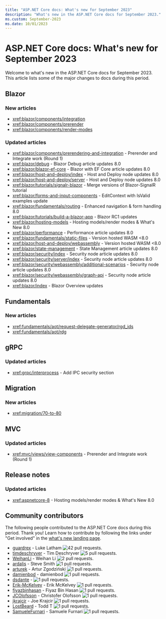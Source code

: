 ```yaml
---
title: "ASP.NET Core docs: What's new for September 2023"
description: "What's new in the ASP.NET Core docs for September 2023."
ms.custom: September-2023
ms.date: 10/01/2023
---
```


# ASP.NET Core docs: What's new for September 2023

Welcome to what's new in the ASP.NET Core docs for September 2023. This article lists some of the major changes to docs during this period.

## Blazor

### New articles

- <xref:blazor/components/integration>
- <xref:blazor/components/prerender>
- <xref:blazor/components/render-modes>

### Updated articles

- <xref:blazor/components/prerendering-and-integration> - Prerender and Integrate work (Round 1)
- <xref:blazor/debug> - Blazor Debug article updates 8.0
- <xref:blazor/blazor-ef-core> - Blazor with EF Core article updates 8.0
- <xref:blazor/host-and-deploy/index> - Host and Deploy node updates 8.0
- <xref:blazor/host-and-deploy/server> - Host and Deploy node updates 8.0
- <xref:blazor/tutorials/signalr-blazor> - Merge versions of Blazor-SignalR tutorial
- <xref:blazor/forms-and-input-components> - EditContext with IsValid examples update
- <xref:blazor/fundamentals/routing> - Enhanced navigation & form handling 8.0
- <xref:blazor/tutorials/build-a-blazor-app> - Blazor RC1 updates
- <xref:blazor/hosting-models> - Hosting models/render modes & What's New 8.0
- <xref:blazor/performance> - Performance article updates 8.0
- <xref:blazor/fundamentals/static-files> - Version hosted WASM <8.0
- <xref:blazor/host-and-deploy/webassembly> - Version hosted WASM <8.0
- <xref:blazor/state-management> - State Management article updates 8.0
- <xref:blazor/security/index> - Security node article updates 8.0
- <xref:blazor/security/server/index> - Security node article updates 8.0
- <xref:blazor/security/webassembly/additional-scenarios> - Security node article updates 8.0
- <xref:blazor/security/webassembly/graph-api> - Security node article updates 8.0
- <xref:blazor/index> - Blazor Overview updates

## Fundamentals

### New articles

- <xref:fundamentals/aot/request-delegate-generator/rgd_ids>
- <xref:fundamentals/aot/rdg>

## gRPC

### Updated articles

- <xref:grpc/interprocess> - Add IPC security section

## Migration

### New articles

- <xref:migration/70-to-80>

## MVC

### Updated articles

- <xref:mvc/views/view-components> - Prerender and Integrate work (Round 1)

## Release notes

### Updated articles

- <xref:aspnetcore-8> - Hosting models/render modes & What's New 8.0

## Community contributors

The following people contributed to the ASP.NET Core docs during this period. Thank you! Learn how to contribute by following the links under "Get involved" in the [what's new landing page](index.yml).

- [guardrex](https://github.com/guardrex) - Luke Latham ![42 pull requests.](https://img.shields.io/badge/Merged%20Pull%20Requests-42-green)
- [timdeschryver](https://github.com/timdeschryver) - Tim Deschryver ![5 pull requests.](https://img.shields.io/badge/Merged%20Pull%20Requests-5-green)
- [WeihanLi](https://github.com/WeihanLi) - Weihan Li ![2 pull requests.](https://img.shields.io/badge/Merged%20Pull%20Requests-2-green)
- [ardalis](https://github.com/ardalis) - Steve Smith ![1 pull requests.](https://img.shields.io/badge/Merged%20Pull%20Requests-1-green)
- [arturek](https://github.com/arturek) - Artur Zgodziński ![1 pull requests.](https://img.shields.io/badge/Merged%20Pull%20Requests-1-green)
- [damienbod](https://github.com/damienbod) - damienbod ![1 pull requests.](https://img.shields.io/badge/Merged%20Pull%20Requests-1-green)
- [dsdante](https://github.com/dsdante) -  ![1 pull requests.](https://img.shields.io/badge/Merged%20Pull%20Requests-1-green)
- [Erik-McKelvey](https://github.com/Erik-McKelvey) - Erik McKelvey ![1 pull requests.](https://img.shields.io/badge/Merged%20Pull%20Requests-1-green)
- [fiyazbinhasan](https://github.com/fiyazbinhasan) - Fiyaz Bin Hasan ![1 pull requests.](https://img.shields.io/badge/Merged%20Pull%20Requests-1-green)
- [JCOlofsson](https://github.com/JCOlofsson) - Christofer Olofsson ![1 pull requests.](https://img.shields.io/badge/Merged%20Pull%20Requests-1-green)
- [jkrajcir](https://github.com/jkrajcir) - Joe Krajcir ![1 pull requests.](https://img.shields.io/badge/Merged%20Pull%20Requests-1-green)
- [LostBeard](https://github.com/LostBeard) - Todd T ![1 pull requests.](https://img.shields.io/badge/Merged%20Pull%20Requests-1-green)
- [SamueleFurnari](https://github.com/SamueleFurnari) - Samuele Furnari ![1 pull requests.](https://img.shields.io/badge/Merged%20Pull%20Requests-1-green)
